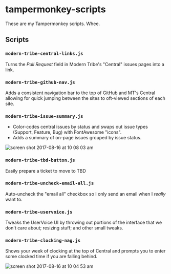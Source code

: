 # tampermonkey-scripts
These are my Tampermonkey scripts. Whee.

## Scripts

### `modern-tribe-central-links.js`

Turns the _Pull Request_ field in Modern Tribe's "Central" issues pages into a link.

### `modern-tribe-github-nav.js`

Adds a consistent navigation bar to the top of GitHub and MT's Central allowing for quick jumping between the sites to oft-viewed sections of each site.

### `modern-tribe-issue-summary.js`

* Color-codes central issues by status and swaps out issue types (Support, Feature, Bug) with FontAwesome "icons".
* Adds a summary of on-page issues grouped by issue status.

![screen shot 2017-08-16 at 10 08 03 am](https://user-images.githubusercontent.com/430385/29367418-db3e3328-826a-11e7-8dd1-2e9e48a338c9.png)

### `modern-tribe-tbd-button.js`

Easily prepare a ticket to move to TBD

### `modern-tribe-uncheck-email-all.js`

Auto-uncheck the "email all" checkbox so I only send an email when I _really_ want to.

### `modern-tribe-uservoice.js`

Tweaks the UserVoice UI by throwing out portions of the interface that we don't care about; resizing stuff; and other small tweaks.

### `modern-tribe-clocking-nag.js`

Shows your week of clocking at the top of Central and prompts you to enter some clocked time if you are falling behind.

![screen shot 2017-08-16 at 10 04 53 am](https://user-images.githubusercontent.com/430385/29367332-8beceac6-826a-11e7-9e62-3800663c5b22.png)
